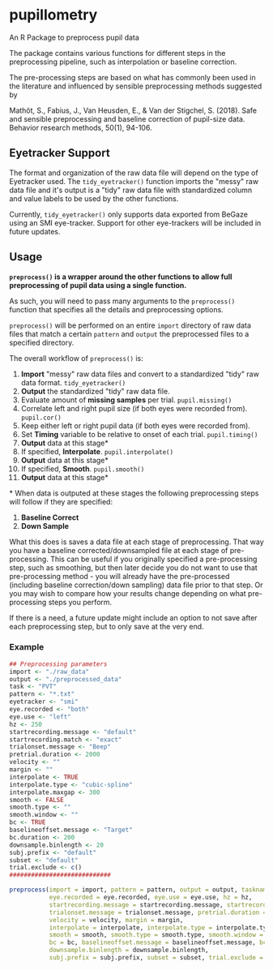 # pupillometry

An R Package to preprocess pupil data

The package contains various functions for different steps in the preprocessing pipeline, such as interpolation or baseline correction.

The pre-processing steps are based on what has commonly been used in the literature and influenced by sensible preprocessing methods suggested by

Mathôt, S., Fabius, J., Van Heusden, E., & Van der Stigchel, S. (2018). Safe and sensible preprocessing and baseline correction of pupil-size data. Behavior research methods, 50(1), 94-106.

## Eyetracker Support

The format and organization of the raw data file will depend on the type of Eyetracker used. The `tidy_eyetracker()` function imports the "messy" raw data file and it's output is a "tidy" raw data file with standardized column and value labels to be used by the other functions. 

Currently, `tidy_eyetracker()` only supports data exported from BeGaze using an SMI eye-tracker. Support for other eye-trackers will be included in future updates.

## Usage

**`preprocess()` is a wrapper around the other functions to allow full preprocessing of pupil data using a single function.**

As such, you will need to pass many arguments to the `preprocess()` function that specifies all the details and preprocessing options.

`preprocess()` will be performed on an entire `import` directory of raw data files that match a certain `pattern` and `output` the preprocessed files to a specified directory.

The overall workflow of `preprocess()` is:

1. **Import** "messy" raw data files and convert to a standardized "tidy" raw data format. `tidy_eyetracker()`
2. **Output** the standardized "tidy" raw data file.
3. Evaluate amount of **missing samples** per trial. `pupil.missing()`
4. Correlate left and right pupil size (if both eyes were recorded from). `pupil.cor()`
5. Keep either left or right pupil data (if both eyes were recorded from).
6. Set **Timing** variable to be relative to onset of each trial. `pupil.timing()`
7. **Output** data at this stage*
8. If specified, **Interpolate**. `pupil.interpolate()`
9. **Output** data at this stage*
10. If specified, **Smooth**. `pupil.smooth()`
11. **Output** data at this stage*

\* When data is outputed at these stages the following preprocessing steps will follow if they are specified:
1. **Baseline Correct**
2. **Down Sample**

What this does is saves a data file at each stage of preprocessing. That way you have a baseline corrected/downsampled file at each stage of pre-processing. This can be useful if you originally specified a pre-processing step, such as smoothing, but then later decide you do not want to use that pre-processing method - you will already have the pre-processed (including baseline correction/down sampling) data file prior to that step. Or you may wish to compare how your results change depending on what pre-processing steps you perform.

If there is a need, a future update might include an option to not save after each preprocessing step, but to only save at the very end.

### Example
```r
## Preprocessing parameters
import <- "./raw_data"
output <- "./preprocessed_data"
task <- "PVT"
pattern <- "*.txt"
eyetracker <- "smi"
eye.recorded <- "both"
eye.use <- "left"
hz <- 250
startrecording.message <- "default"
startrecording.match <- "exact"
trialonset.message <- "Beep"
pretrial.duration <- 2000
velocity <- ""
margin <- ""
interpolate <- TRUE
interpolate.type <- "cubic-spline"
interpolate.maxgap <- 300
smooth <- FALSE
smooth.type <- ""
smooth.window <- ""
bc <- TRUE
baselineoffset.message <- "Target"
bc.duration <- 200
downsample.binlength <- 20
subj.prefix <- "default"
subset <- "default"
trial.exclude <- c()
############################

preprocess(import = import, pattern = pattern, output = output, taskname = task, eyetracker = eyetracker, 
           eye.recorded = eye.recorded, eye.use = eye.use, hz = hz,
           startrecording.message = startrecording.message, startrecording.match = startrecording.match,
           trialonset.message = trialonset.message, pretrial.duration = pretrial.duration,
           velocity = velocity, margin = margin,
           interpolate = interpolate, interpolate.type = interpolate.type, interpolate.maxgap = interpolate.maxgap,
           smooth = smooth, smooth.type = smooth.type, smooth.window = smooth.window,
           bc = bc, baselineoffset.message = baselineoffset.message, bc.duration = bc.duration,
           downsample.binlength = downsample.binlength,
           subj.prefix = subj.prefix, subset = subset, trial.exclude = trial.exclude)
```
